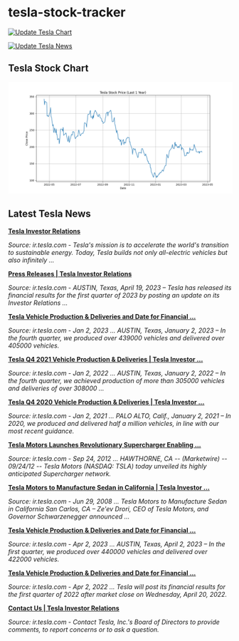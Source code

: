 # tesla-stock-tracker
[![Update Tesla Chart](https://github.com/tamseel101/tesla-stock-tracker/actions/workflows/update_chart.yml/badge.svg?branch=main)](https://github.com/tamseel101/tesla-stock-tracker/actions/workflows/update_chart.yml)

[![Update Tesla News](https://github.com/tamseel101/tesla-stock-tracker/actions/workflows/update_news.yml/badge.svg)](https://github.com/tamseel101/tesla-stock-tracker/actions/workflows/update_news.yml)

## Tesla Stock Chart

![Tesla Stock Chart](charts/tesla_stock_chart.png?20230422182407)


## Latest Tesla News

**[Tesla Investor Relations](https://ir.tesla.com/)**

_Source: ir.tesla.com - Tesla's mission is to accelerate the world's transition to sustainable energy. Today, Tesla builds not only all-electric vehicles but also infinitely ..._

**[Press Releases | Tesla Investor Relations](https://ir.tesla.com/press)**

_Source: ir.tesla.com - AUSTIN, Texas, April 19, 2023 – Tesla has released its financial results for the first quarter of 2023 by posting an update on its Investor Relations ..._

**[Tesla Vehicle Production & Deliveries and Date for Financial ...](https://ir.tesla.com/press-release/tesla-vehicle-production-deliveries-and-date-financial-results-webcast-fourth-quarter)**

_Source: ir.tesla.com - Jan 2, 2023 ... AUSTIN, Texas, January 2, 2023 – In the fourth quarter, we produced over 439000 vehicles and delivered over 405000 vehicles._

**[Tesla Q4 2021 Vehicle Production & Deliveries | Tesla Investor ...](https://ir.tesla.com/press-release/tesla-q4-2021-vehicle-production-deliveries)**

_Source: ir.tesla.com - Jan 2, 2022 ... AUSTIN, Texas, January 2, 2022 – In the fourth quarter, we achieved production of more than 305000 vehicles and deliveries of over 308000 ..._

**[Tesla Q4 2020 Vehicle Production & Deliveries | Tesla Investor ...](https://ir.tesla.com/press-release/tesla-q4-2020-vehicle-production-deliveries)**

_Source: ir.tesla.com - Jan 2, 2021 ... PALO ALTO, Calif., January 2, 2021 – In 2020, we produced and delivered half a million vehicles, in line with our most recent guidance._

**[Tesla Motors Launches Revolutionary Supercharger Enabling ...](https://ir.tesla.com/press-release/tesla-motors-launches-revolutionary-supercharger-enabling)**

_Source: ir.tesla.com - Sep 24, 2012 ... HAWTHORNE, CA -- (Marketwire) -- 09/24/12 -- Tesla Motors (NASDAQ: TSLA) today unveiled its highly anticipated Supercharger network._

**[Tesla Motors to Manufacture Sedan in California | Tesla Investor ...](https://ir.tesla.com/press-release/tesla-motors-manufacture-sedan-california)**

_Source: ir.tesla.com - Jun 29, 2008 ... Tesla Motors to Manufacture Sedan in California San Carlos, CA – Ze'ev Drori, CEO of Tesla Motors, and Governor Schwarzenegger announced ..._

**[Tesla Vehicle Production & Deliveries and Date for Financial ...](https://ir.tesla.com/press-release/tesla-vehicle-production-deliveries-and-date-financial-results-webcast-first-quarter-2023)**

_Source: ir.tesla.com - Apr 2, 2023 ... AUSTIN, Texas, April 2, 2023 – In the first quarter, we produced over 440000 vehicles and delivered over 422000 vehicles._

**[Tesla Vehicle Production & Deliveries and Date for Financial ...](https://ir.tesla.com/press-release/tesla-vehicle-production-deliveries-and-date-financial-results-webcast-first-quarter)**

_Source: ir.tesla.com - Apr 2, 2022 ... Tesla will post its financial results for the first quarter of 2022 after market close on Wednesday, April 20, 2022._

**[Contact Us | Tesla Investor Relations](https://ir.tesla.com/contact-us)**

_Source: ir.tesla.com - Contact Tesla, Inc.'s Board of Directors to provide comments, to report concerns or to ask a question._

